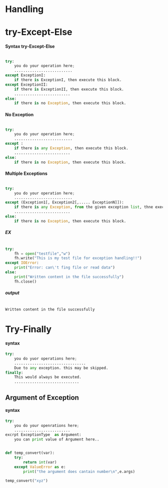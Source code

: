 # Handling

# try-Except-Else
#### Syntax   try-Except-Else
```python

try:
    you do your operation here;
    ..........................
except ExceptionI:
    if there is ExceptionI, then execute this block.
except ExceptionII:     
    if there is ExceptionII, then execute this block.
    .........................
else:
    if there is no Exception, then execute this block.

```
#### No Exception
```python

try:
    you do your operation here;
    ..........................
except :
    if there is any Exception, then execute this block.
    .........................
else:
    if there is no Exception, then execute this block.

```
#### Multiple Exceptions
```python

try:
    you do your operation here;
    ..........................
except (Exception1[, Exception2[,..... ExceptionN]]):
    if there is any Exception, from the given exception list, thne execute this block.
    .........................
else:
    if there is no Exception, then execute this block.

```



##### EX

```python

try:
    fh = open("testfile","w")
    fh.write("This is my test file for exception handling!!")
except IOError:
    print("Error: can\'t fing file or read data")
else:
    print("Written content in the file successfully")
    fh.close()

```

##### output
```

Written content in the file successfully

```

# Try-Finally

#### syntax

```python
try:
    you do yuor operations here;
    ................................
    Due to any exception. this may be skipped.
finally:
    This would always be executed.
    .............................
```

## Argument of Exception

#### syntax

```python
try:
    you do your openrations here;
    .........................
excrpt ExceptionType  as Argument:
    you can print value of Argument here..

```
```python

def temp_convert(var):
    try:
        return int(var)
    except ValueError as e:
        print("the argument does cantain number\n",e.args)

temp_convert("xyz")

```
